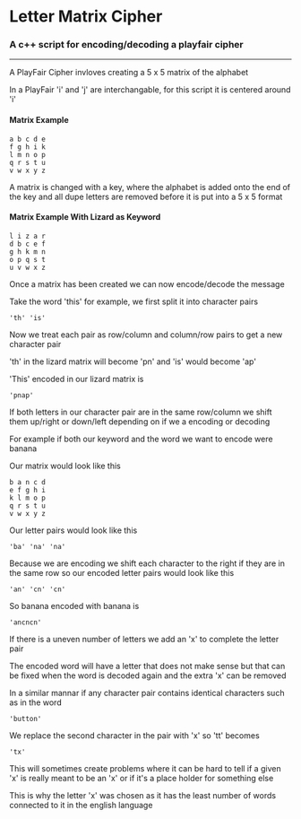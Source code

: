 # Letter Matrix Cipher
### A c++ script for encoding/decoding a playfair cipher

----

A PlayFair Cipher invloves creating a 5 x 5 matrix of the alphabet

In a PlayFair 'i' and 'j' are interchangable, for this script it is centered around 'i'

#### Matrix Example

```shell
a b c d e
f g h i k
l m n o p
q r s t u
v w x y z
```

A matrix is changed with a key, where the alphabet is added onto the end of the key and all dupe 
letters are removed before it is put into a 5 x 5 format

#### Matrix Example With Lizard as Keyword

```shell
l i z a r
d b c e f 
g h k m n
o p q s t 
u v w x z
```
Once a matrix has been created we can now encode/decode the message

Take the word 'this' for example, we first split it into character pairs

```text
'th' 'is'
```

Now we treat each pair as row/column and column/row pairs to get a new character pair

'th' in the lizard matrix will become 'pn' and 'is' would become 'ap'

'This' encoded in our lizard matrix is 

```text
'pnap'
```

If both letters in our character pair are in the same row/column we shift them up/right or down/left depending on if we a encoding or decoding 

For example if both our keyword and the word we want to encode were banana

Our matrix would look like this

```shell
b a n c d
e f g h i
k l m o p
q r s t u
v w x y z
```

Our letter pairs would look like this

```text
'ba' 'na' 'na'
```

Because we are encoding we shift each character to the right if they are in the same row so our encoded letter pairs would look like this

```text
'an' 'cn' 'cn'
```

So banana encoded with banana is 

```text
'ancncn'
```

If there is a uneven number of letters we add an 'x' to complete the letter pair 

The encoded word will have a letter that does not make sense but that can be fixed when the word is decoded again and the extra 'x' can be removed

In a similar mannar if any character pair contains identical characters such as in the word

```text
'button'
```

We replace the second character in the pair with 'x' so 'tt' becomes

```text
'tx'
```

This will sometimes create problems where it can be hard to tell if a given 'x' is really meant to be an 'x' or if it's a place holder for something else

This is why the letter 'x' was chosen as it has the least number of words connected to it in the english language